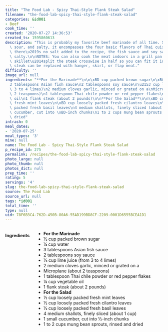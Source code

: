 ```yaml
---
title: "The Food Lab - Spicy Thai-Style Flank Steak Salad"
filename: "the-food-lab-spicy-thai-style-flank-steak-salad"
categories: &id001
- Beef
cook_time: ''
created: '2020-07-27 14:36:53'
created_ts: 1595860613
description: "This is probably my favorite beef marinade of all time. Sweet, spicy,\
  \ sour, and salty, it encompasses the four basic flavors of Thai cuisine. While\
  \ there\u2019s no salt added to the recipe, the fish sauce and soy sauce are plenty\
  \ salty.\n\nNOTES: You can also cook the meat indoors in a grill pan or in a large\
  \ skillet\u2014split the steak crosswise in half so you can fit it in the pan. Flank\
  \ steak can be replaced with hanger, skirt, or flap meat."
difficulty: ''
image_url: null
ingredients: "**For the Marinade**\n\n\xBD cup packed brown sugar\n\xBC cup water\n\
  3 tablespoons Asian fish sauce\n2 tablespoons soy sauce\n\u2153 cup lime juice (from\
  \ 3 to 4 limes)\n2 medium cloves garlic, minced or grated on a\nMicroplane (about\
  \ 2 teaspoons)\n1 tablespoon Thai chile powder or red pepper flakes\n\xBC cup vegetable\
  \ oil\n1 flank steak (about 2 pounds)\n\n**For the Salad**\n\n\xBD cup loosely packed\
  \ fresh mint leaves\n\xBD cup loosely packed fresh cilantro leaves\n\xBD cup loosely\
  \ packed fresh basil leaves\n4 medium shallots, finely sliced (about 1 cup)\n1 small\
  \ cucumber, cut into \xBD-inch chunks\n1 to 2 cups mung bean sprouts, rinsed and\
  \ dried"
intrash: 0
meal_dates:
- '2020-07-25'
meal_types: '3'
mine: null
name: The Food Lab - Spicy Thai-Style Flank Steak Salad
p_recipe_id: 275
permalink: /recipes/the-food-lab-spicy-thai-style-flank-steak-salad
photo_large: null
photo_thumb: null
photos_dict: null
prep_time: ''
rating: 5
servings: '4'
slug: the-food-lab-spicy-thai-style-flank-steak-salad
source: The Food Lab
source_url: null
tags: *id001
total_time: ''
type: null
uid: 78F6B3C4-762D-450B-80A6-55AD199BD8CF-2209-0001D6555BCEA1D1
---
```

<div class="large-8 medium-7 columns" id="writeup">	</div><!-- #writeup -->
</div><!-- #row-one -->
<div class="row" id="row-two">	<div class="medium-4 small-5 columns" id="ingredients"><h4>Ingredients</h4><div class="box box-ingredients content"><ul>
<li><strong>For the Marinade</strong></li>
<li>½ cup packed brown sugar</li>
<li>¼ cup water</li>
<li>3 tablespoons Asian fish sauce</li>
<li>2 tablespoons soy sauce</li>
<li>⅓ cup lime juice (from 3 to 4 limes)</li>
<li>2 medium cloves garlic, minced or grated on a</li>
<li>Microplane (about 2 teaspoons)</li>
<li>1 tablespoon Thai chile powder or red pepper flakes</li>
<li>¼ cup vegetable oil</li>
<li>1 flank steak (about 2 pounds)</li>
<li><strong>For the Salad</strong></li>
<li>½ cup loosely packed fresh mint leaves</li>
<li>½ cup loosely packed fresh cilantro leaves</li>
<li>½ cup loosely packed fresh basil leaves</li>
<li>4 medium shallots, finely sliced (about 1 cup)</li>
<li>1 small cucumber, cut into ½-inch chunks</li>
<li>1 to 2 cups mung bean sprouts, rinsed and dried</li>
</ul>
</div>	</div>	<div class="medium-6 small-7 columns" id="directions">	</div>